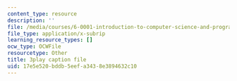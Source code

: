 ```yaml
---
content_type: resource
description: ''
file: /media/courses/6-0001-introduction-to-computer-science-and-programming-in-python-fall-2016/17e5e520bddb5eefa3438e3894632c10_zYVWQpCitKQ.srt
file_type: application/x-subrip
learning_resource_types: []
ocw_type: OCWFile
resourcetype: Other
title: 3play caption file
uid: 17e5e520-bddb-5eef-a343-8e3894632c10
---
```

